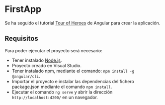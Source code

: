 # FirstApp

Se ha seguido el tutorial [Tour of Heroes](https://angular.io/tutorial) de Angular para crear la aplicación.

## Requisitos<a name="requisitos"/>
Para poder ejecutar el proyecto será necesario:
- Tener instalado [Node.js](https://nodejs.org/es/download/).
- Proyecto creado en Visual Studio.
- Tener instalado npm, mediante el comando: `npm install -g @angular/cli`.
- Importar el proyecto e instalar las dependencias del fichero package.json mediante el comando `npm install`.
- Ejecutar el comando `ng serve` y abrir la dirección `http://localhost:4200/` en un navegador.
